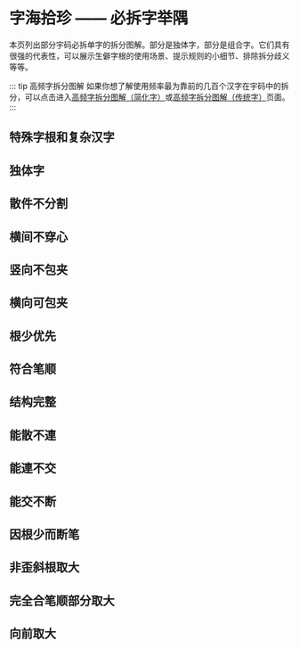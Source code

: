 <script setup>
import Chaifen from '@/chaifen/Chaifen.vue'
</script>

# 字海拾珍 —— 必拆字举隅

本页列出部分宇码必拆单字的拆分图解。部分是独体字，部分是组合字。它们具有很强的代表性，可以展示生僻字根的使用场景、提示规则的小细节、排除拆分歧义等等。

::: tip 高频字拆分图解
如果你想了解使用频率最为靠前的几百个汉字在宇码中的拆分，可以点击进入[高频字拆分图解（简化字）](./frequent.md)或[高频字拆分图解（传统字）](./frequent_tc.md)页面。
:::

## 特殊字根和复杂汉字
<div class="flex justify-left flex-wrap my-8">
<Chaifen char='華' :parts='[4,5,2]' :colors='[1,2,3]' />
<Chaifen char='民' :parts='[3,2]' />
<Chaifen char='发' :parts='[2,2,1]' />
<Chaifen char='假' :parts='[2,3,2,2,2]' :colors='[1,2,3,4,5,1]' />
<Chaifen char='即' :parts='[3,2,5,2]' :colors='[1,2,3,4,5,1]' />
<Chaifen char='帶' :parts='[4,1,1,2,3]' :colors='[1,2,1,3,4,5,1]' />
<Chaifen char='曳' :parts='[5,1]' :colors='[1,2,3,4,5,1]' />
<Chaifen char='吏' :parts='[1,3,2]' :colors='[1,2,3,4,5,1]' />
<Chaifen char='舞' :parts='[2,5,1,3,3]' :colors='[1,2,3,4,5,1]' />
<Chaifen char='命' :parts='[6,2]' />
<Chaifen char='龠' :parts='[12,5]' :colors='[1,2,3,4,5,1]' />
<Chaifen char='亮' :parts='[7,2]' :colors='[1,2,3,4,5,1]' />
<Chaifen char='京' :parts='[5,3]' :colors='[1,2,3,4,5,1]' />
<Chaifen char='襄' :parts='[8,5,4]' :colors='[1,2,3,4,2,1]' />
<Chaifen char='与' :parts='[2,1]' :colors='[1,2,3,4,2,1]' />
<Chaifen char='與' :parts='[4,2,1,3,1,2]' :colors='[1,2,3,1,3,4]' />
<Chaifen char='互' :parts='[1,3]' :colors='[1,2,3,4,2,1]' />
<Chaifen char='惠' :parts='[8,5]' :colors='[1,2,3,4,2,1]' />
<Chaifen char='赤' :parts='[3,2,2]' :colors='[1,2,3]' />
<Chaifen char='臧' :parts='[1,4,6,3]' :colors='[1,2,3,1]' />
<Chaifen char='鼎' :parts='[5,3,4]' :colors='[1,2,3]' />
<Chaifen char='齋' :parts='[2,3,2,3,2,5]' :colors='[1,2,3,4,5,6,5]' />
<Chaifen char='冒' :parts='[2,2,5]' :colors='[1,2,3,4,5,6]' />
<Chaifen char='段' :parts='[2,3,4]' :colors='[1,2,3,4,5]' />
<Chaifen char='卑' :parts='[6,2]' />
<Chaifen char='徽' :parts='[6,1,6,4]' :colors='[1,2,3,1]' />
<Chaifen char='彀' :parts='[5,1,3,4]' :colors='[1,2,3,1]' />
<Chaifen char='囊' :parts='[1,3,1,2,3,3,5,4]' :colors='[1,2,1,3,4,5,6,7]' />
<Chaifen char='鄙' :parts='[3,2,2,3,1,4]' :colors='[1,2,3,4,3,5]' />
<Chaifen char='會' :parts='[2,1,3,2,1,4]' :colors='[1,2,3,4,3,5]' />
<Chaifen char='贯' :parts='[2,2,4]' />
<Chaifen char='尧' :parts='[2,1,3]' />
<Chaifen char='丝' :parts='[2,2,1]' />
<Chaifen char='麗' :parts='[1,3,1,3,11]' />
<Chaifen char='處' :parts='[6,3,2]' />
<Chaifen char='嘉' :parts='[9,2,3]' />
<Chaifen char='倉' :parts='[2,1,3,1,3]' />
<Chaifen char='幾' :parts='[3,3,1,2,3]' :colors='[1,2,3,4,3]' />
<Chaifen char='纖' :parts='[6,2,2,1,8,1,3]' :colors='[1,2,3,4,5,6,4]' />
<Chaifen char='龍' :parts='[5,4,6]' />
<Chaifen char='蕤' :parts='[3,7,6]' />
<Chaifen char='鬭' :parts='[10,10,6]' />
</div>

## 独体字
<div class="flex justify-left flex-wrap my-8">
<Chaifen char='及' :parts='[2,1]' />
<Chaifen char='书' :parts='[1,1,1,1]' />
<Chaifen char='冉' :parts='[2,3]' />
<Chaifen char='串' :parts='[3,3,1]' />
<Chaifen char='凹' :parts='[4,1]' />
<Chaifen char='凸' :parts='[1,1,1,1,1]' />
<Chaifen char='亞' :parts='[1,10]' />
<Chaifen char='亚' :parts='[1,10]' />
<Chaifen char='毋' :parts='[2,2]' />
<Chaifen char='乎' :parts='[1,2,2]' />
<Chaifen char='弟' :parts='[2,3,1,1]' />
<Chaifen char='甚' :parts='[8,1]' />
<Chaifen char='韦' :parts='[2,1,1]' :colors='[1,2,1]' />
<Chaifen char='龙' :parts='[3,1,1]' :colors='[1,2,1]' />
<Chaifen char='廿' :parts='[3,1]' />
<Chaifen char='甘' :parts='[3,2]' />
<Chaifen char='氏' :parts='[2,2]' />
<Chaifen char='专' :parts='[2,1,1]' />
<Chaifen char='丏' :parts='[2,1,1]' />
<Chaifen char='象' :parts='[2,3,6]' />
<Chaifen char='斥' :parts='[4,1]' />
<Chaifen char='农' :parts='[2,4]' />
<Chaifen char='尺' :parts='[3,1]' />
<Chaifen char='册' :parts='[2,2,1]' />
<Chaifen char='矛' :parts='[4,1]' />
<Chaifen char='戋' :parts='[1,4]' />
<Chaifen char='乐' :parts='[2,3]' />
<Chaifen char='东' :parts='[2,3]' />
<Chaifen char='拣' :parts='[3,2,1,2]' />
<Chaifen char='柬' :parts='[1,2,2,1,3]' :colors='[1,2,3,2,1]' />
<Chaifen char='彧' :parts='[1,3,1,2,2,1]' :colors='[1,2,3,1,4,1]' />
<Chaifen char='焉' :parts='[1,4,2,4]' />
</div>

## 散件不分割
<div class="flex justify-left flex-wrap my-8">
<Chaifen char='为' :parts='[1,2,2,2]' :colors='[1,2,3,4]' />
<Chaifen char='卵' :parts='[2,1,1,2,1]' :colors='[1,2,1,1,3]' />
</div>

## 横间不穿心
<div class="flex justify-left flex-wrap my-8">
<Chaifen char='再' :parts='[1,2,3,2]' :colors='[1,2,3,1,3,5]' />
<Chaifen char='垂' :parts='[3,4,1,2]' :colors='[1,2,3,1,3,5]' />
<Chaifen char='禹' :parts='[1,3,2,3]' :colors='[1,2,3,4,3,5]' />
</div>

## 竖向不包夹
<div class="flex justify-left flex-wrap my-8">
<Chaifen char='亘' :parts='[1,4,1]' :colors='[1,2,3,4,3,5]' />
<Chaifen char='僵' :parts='[2,1,5,1,5,1]' :colors='[1,2,3,4,5,6]' />
<Chaifen char='晉' :parts='[1,2,2,1,5,1]' :colors='[1,2,3,4,5,6]' />
<Chaifen char='裏' :parts='[2,7,4]' :colors='[1,2,3,4,5,6]' />
</div>

## 横向可包夹
<div class="flex justify-left flex-wrap my-8">
<Chaifen char='卿' :parts='[3,3,2,2]' :colors='[1,2,3,1,3,5]' />
<Chaifen char='胤' :parts='[1,3,4,1]' :colors='[1,2,3,1]' />
<Chaifen char='渊' :parts='[3,1,6,1]' :colors='[1,2,1,2,3]' />
<Chaifen char='办' :parts='[2,2]' />
</div>

## 根少优先
<div class="flex justify-left flex-wrap my-8">
<Chaifen char='事' :parts='[1,3,3,1]' :colors='[1,2,3,1]' />
<Chaifen char='平' :parts='[1,2,2,3]' :colors='[1,2,1,3,5,1]' />
<Chaifen char='并' :parts='[3,3]' :colors='[1,2,3,4,5,1]' />
<Chaifen char='堇' :parts='[8,1,1,1]' :colors='[1,2,1,2,5,1]' />
<Chaifen char='衡' :parts='[3,8,2,3]' :colors='[1,2,3,4,5,1]' />
<Chaifen char='屯' :parts='[1,2,1]' :colors='[1,2,1]' />
<Chaifen char='夷' :parts='[1,3,2]' :colors='[1,2,1]' />
<Chaifen char='承' :parts='[1,1,3,3]' :colors='[1,2,3,2]' />
<Chaifen char='庸' :parts='[3,3,4,1]' :colors='[1,2,3,2]' />
<Chaifen char='淵' :parts='[3,1,1,2,1,1,1,2]' :colors='[1,2,3,2,3,4,2,3]' />
<Chaifen char='秉' :parts='[2,3,3]' :colors='[1,2,1]' />
<Chaifen char='東' :parts='[1,4,3]' :colors='[1,2,1]' />
<Chaifen char='束' :parts='[1,3,3]' :colors='[1,2,1]' />
<Chaifen char='威' :parts='[2,1,3,3]' :colors='[1,2,3,1]' />
<Chaifen char='衷' :parts='[5,1,4]' />
<Chaifen char='黃' :parts='[3,2,5,2]' />
<Chaifen char='噩' :parts='[2,3,3,1,3,3,2]' :colors='[1,2,3,1,4,5,1]' />
<Chaifen char='牽' :parts='[5,2,4]' />
</div>

## 符合笔顺
<div class="flex justify-left flex-wrap my-8">
<Chaifen char='来' :parts='[1,6]' :colors='[1,2,3,5,1]' />
<Chaifen char='御' :parts='[3,2,1,4,2]' :colors='[1,2,3,4,5,1]' />
<Chaifen char='啬' :parts='[2,3,2,3,1]' :colors='[1,2,3,4,3]' />
<Chaifen char='聿' :parts='[3,3]' />
<Chaifen char='匹' :parts='[3,1]' :colors='[1,2,3,4,5]' />
<Chaifen char='曲' :parts='[2,4]' />
</div>

## 结构完整
<div class="flex justify-left flex-wrap my-8">
<Chaifen char='曹' :parts='[1,3,2,1,4]' :colors='[1,2,1,2,3]' />
<Chaifen char='免' :parts='[2,3,3]' :colors='[1,2,1,2,3]' />
<Chaifen char='单' :parts='[2,4,2,1,4]' :colors='[1,2,1,2,3]' />
<Chaifen char='万' :parts='[1,2]' :colors='[1,2,3,4,5]' />
<Chaifen char='陽' :parts='[2,4,1,2,2]' :colors='[1,2,3,4,5]' />
</div>

## 能散不連
<div class="flex justify-left flex-wrap my-8">
<Chaifen char='主' :parts='[1,5]' :colors='[1,2,1,3]' />
</div>

## 能連不交
<div class="flex justify-left flex-wrap my-8">
<Chaifen char='开' :parts='[1,4]' :colors='[1,2,1,3]' />
<Chaifen char='无' :parts='[1,4]' :colors='[1,2,1,3]' />
<Chaifen char='天' :parts='[1,3]' />
<Chaifen char='出' :parts='[3,2]' />
<Chaifen char='于' :parts='[1,2]' />
<Chaifen char='击' :parts='[3,2]' />
<Chaifen char='那' :parts='[1,3,2]' :colors='[1,2,3,4]' />
</div>

## 能交不断
<div class="flex justify-left flex-wrap my-8">
<Chaifen char='果' :parts='[4,4]' :colors='[1,2,1,3]' />
</div>

## 因根少而断笔
<div class="flex justify-left flex-wrap my-8">
<Chaifen char='我' :parts='[1,1,2,3]' :colors='[1,0,2,3,5,1]' />
<Chaifen char='重' :parts='[2,4,1,2]' :colors='[1,2,0,2]' />
<Chaifen char='熏' :parts='[2,5,1,6]' :colors='[1,2,0,2,3,5,1]' />
<Chaifen char='識' :parts='[7,4,1,4,3]' :colors='[1,2,0,3,4]' />
<Chaifen char='蕺' :parts='[3,3,1,5,3]' :colors='[1,2,0,3,4]' />
</div>

## 非歪斜根取大
<div class="flex justify-left flex-wrap my-8">
<Chaifen char='失' :parts='[1,4]' :colors='[1,2,1,3]' />
<Chaifen char='朱' :parts='[1,5]' :colors='[1,2,1,3]' />
<Chaifen char='井' :parts='[2,2]' :colors='[1,2,1,3]' />
</div>

## 完全合笔顺部分取大
<div class="flex justify-left flex-wrap my-8">
<Chaifen char='妻' :parts='[1,3,1,3]' :colors='[1,2,1,3]' />
</div>

## 向前取大
<div class="flex justify-left flex-wrap my-8">
<Chaifen char='离' :parts='[4,2,2,2]' />
<Chaifen char='彦' :parts='[5,1,3]' :colors='[1,2,3,4,2,1]' />
<Chaifen char='產' :parts='[4,2,5]' :colors='[1,2,3,4,2,1]' />
<Chaifen char='彖' :parts='[3,6,4]' :colors='[1,2,3,4,2,1]' />
<Chaifen char='录' :parts='[3,5,4]' :colors='[1,2,3,4,2,1]' />
<Chaifen char='丈' :parts='[2,1]' />
<Chaifen char='兴' :parts='[4,2]' />
<Chaifen char='严' :parts='[1,5,1]' />
<Chaifen char='夬' :parts='[2,2]' />
</div>